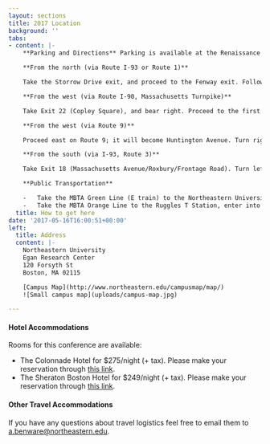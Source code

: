 ```yaml
---
layout: sections
title: 2017 Location
background: ''
tabs:
- content: |-
    **Parking and Directions** Parking is available at the Renaissance Garage (#62 on the campus map), 835 Columbus Avenue. Directions to the parking garage are listed below.

    **From the north (via Route I-93 or Route 1)**

    Take the Storrow Drive exit, and proceed to the Fenway exit. Follow signs for Boylston Street inbound, and bear right onto Westland Avenue. Turn right onto Massachusetts Avenue, proceed to the third traffic light, and turn right onto Columbus Avenue. The Renaissance Parking Garage is at 835 Columbus Avenue.

    **From the west (via Route I-90, Massachusetts Turnpike)**

    Take Exit 22 (Copley Square), and bear right. Proceed to the first traffic light, and turn right onto Dartmouth Street. Take the next right onto Columbus Avenue. The Renaissance Parking Garage is at 835 Columbus Avenue.

    **From the west (via Route 9)**

    Proceed east on Route 9; it will become Huntington Avenue. Turn right onto Ruggles Street. At the fourth traffic light, turn left onto Tremont Street. At the second set of lights, turn left onto Melnea Cass Boulevard, and then turn left onto Columbus Avenue. The Renaissance Parking Garage is at 835 Columbus Avenue.

    **From the south (via I-93, Route 3)**

    Take Exit 18 (Massachusetts Avenue/Roxbury/Frontage Road). Turn left at the third light, staying in one of the two left lanes. Proceed straight onto Melnea Cass Boulevard. Continue for approximately two miles and turn left onto Columbus Avenue. The Renaissance Parking Garage is at 835 Columbus Avenue.

    **Public Transportation**

    -   Take the MBTA Green Line (E train) to the Northeastern University stop, cross Huntington Avenue, enter Northeastern's campus. Egan Research Center is #60 on the campus map.
    -   Take the MBTA Orange Line to the Ruggles T Station, enter into Northeastern University campus on Forsyth Street. Egan Research Center is #60 on the campus map.
  title: How to get here
date: '2017-05-16T16:00:51+00:00'
left:
  title: Address
  content: |-
    Northeastern University  
    Egan Research Center  
    120 Forsyth St  
    Boston, MA 02115

    [Campus Map](http://www.northeastern.edu/campusmap/map/)
    ![Small campus map](uploads/campus-map.jpg)

---
```

#### Hotel Accommodations

Rooms for this conference are available:
  - The Colonnade Hotel for $275/night (+ tax). Please make your reservation through [this link](https://gc.synxis.com/rez.aspx?Hotel=27205&Chain=10237&template=fBOSCO&shell=fBOSCO2&start=availresults&arrive=10/31/2017&depart=11/3/2017&adult=1&child=0&group=SOE31A).
  - The Sheraton Boston Hotel for $249/night (+ tax). Please make your reservation through [this link](https://www.starwoodmeeting.com/Book/SEC17).

#### Other Travel Accommodations

If you have any questions about travel logistics feel free to email them to <a.benware@northeastern.edu>.
